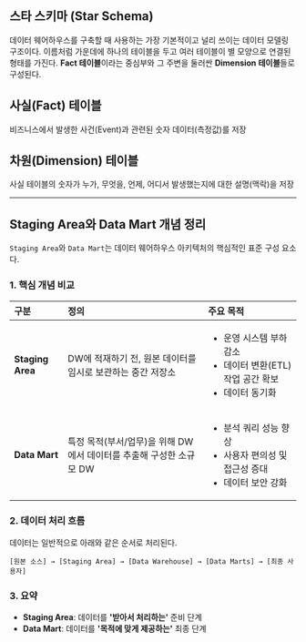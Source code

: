 
## 스타 스키마 (Star Schema)
데이터 웨어하우스를 구축할 때 사용하는 가장 기본적이고 널리 쓰이는 데이터 모델링 구조이다.
이름처럼 가운데에 하나의 테이블을 두고 여러 테이블이 별 모양으로 연결된 형태를 가진다.
**Fact 테이블**이라는 중심부와 그 주변을 둘러싼 **Dimension 테이블**들로 구성된다.

## 사실(Fact) 테이블
비즈니스에서 발생한 사건(Event)과 관련된 숫자 데이터(측정값)를 저장

## 차원(Dimension) 테이블
사실 테이블의 숫자가 누가, 무엇을, 언제, 어디서 발생했는지에 대한 설명(맥락)을 저장

--- 

## Staging Area와 Data Mart 개념 정리
`Staging Area`와 `Data Mart`는 데이터 웨어하우스 아키텍처의 핵심적인 표준 구성 요소다.

### 1. 핵심 개념 비교

| 구분 | 정의 | 주요 목적 |
| :--- | :--- | :--- |
| **Staging Area** | DW에 적재하기 전, 원본 데이터를 임시로 보관하는 중간 저장소 | <ul><li>운영 시스템 부하 감소</li><li>데이터 변환(ETL) 작업 공간 확보</li><li>데이터 동기화</li></ul> |
| **Data Mart** | 특정 목적(부서/업무)을 위해 DW에서 데이터를 추출해 구성한 소규모 DW | <ul><li>분석 쿼리 성능 향상</li><li>사용자 편의성 및 접근성 증대</li><li>데이터 보안 강화</li></ul> |

### 2. 데이터 처리 흐름
데이터는 일반적으로 아래와 같은 순서로 처리된다.

`[원본 소스] → [Staging Area] → [Data Warehouse] → [Data Marts] → [최종 사용자]`

### 3. 요약

-   **Staging Area**: 데이터를 **'받아서 처리하는'** 준비 단계
-   **Data Mart**: 데이터를 **'목적에 맞게 제공하는'** 최종 단계



